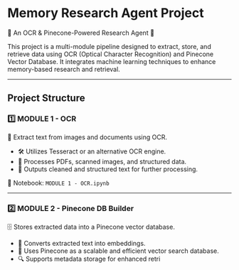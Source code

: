# Memory Research Agent Project

🚀 An OCR & Pinecone-Powered Research Agent 🚀  

This project is a multi-module pipeline designed to extract, store, and retrieve data using OCR (Optical Character Recognition) and Pinecone Vector Database. It integrates machine learning techniques to enhance memory-based research and retrieval.

---

## Project Structure

### 1️⃣ MODULE 1 - OCR
📜 Extract text from images and documents using OCR.  
- 🛠 Utilizes Tesseract or an alternative OCR engine.  
- 📄 Processes PDFs, scanned images, and structured data.  
- 📝 Outputs cleaned and structured text for further processing.  

📌 Notebook: `MODULE 1 - OCR.ipynb`

---

### 2️⃣ MODULE 2 - Pinecone DB Builder
🗄 Stores extracted data into a Pinecone vector database.  
- 🔄 Converts extracted text into embeddings.  
- 🚀 Uses Pinecone as a scalable and efficient vector search database.  
- 🔍 Supports metadata storage for enhanced retri
